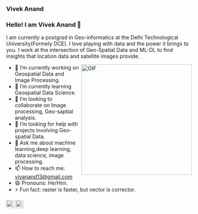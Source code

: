 
### Vivek Anand <img src="https://github.com/hjnilsson/country-flags/blob/master/png250px/in.png" height=15px /> <img src="https://www.google.com/imgres?imgurl=https%3A%2F%2Fi.pinimg.com%2Foriginals%2Fbf%2F1f%2Fa1%2Fbf1fa15cc2f586cb2036dee120297c34.jpg&imgrefurl=https%3A%2F%2Fwww.pinterest.com%2Fpin%2F620230179913515269%2F&tbnid=VbKIb1IiEtucJM&vet=12ahUKEwivuqPw05LsAhWy8DgGHUkmAvcQMygkegUIARCyAg..i&docid=J7IyixFCsSa0XM&w=1200&h=1200&q=location%20symbol&ved=2ahUKEwivuqPw05LsAhWy8DgGHUkmAvcQMygkegUIARCyAg" height=15px />
### Hello! I am Vivek Anand 👋
I am currently a postgrad in Geo-informatics at the Delhi Technological University(Formely DCE). I love playing with data and the power it brings to you. I work at the intersection of Geo-Spatial Data and ML-DL to find insights that location data and satellite images provide.

<img align="right" alt="GIF" height="300px" src="https://media.giphy.com/media/du3J3cXyzhj75IOgvA/giphy.gif" />

- 🔭 I’m currently working on Geospatial Data and Image Processing.
- 🌱 I’m currently learning Geospatial Data Science.
- 👯 I’m looking to collaborate on Image processing, Geo-saptial analysis.
- 🤔 I’m looking for help with projects involving Geo-spatial Data.
- 💬 Ask me about machine learning,deep learning, data science, image processing.
- 📫 How to reach me: vivanand13@gmail.com
- 😄 Pronouns: He/Him.
- ⚡ Fun fact: raster is faster, but vector is corrector.

</a>
<a href="https://www.linkedin.com/in/voodooedd/">
  <img align="left" alt="Vivek's LinkdeIN" width="22px" src="https://cdn.jsdelivr.net/npm/simple-icons@v3/icons/linkedin.svg" />
 </a>
<a href="https://www.hackerrank.com/voodooed">
  <img align="left" alt="Vivek's Hackerank" width="22px" src="https://cdn.jsdelivr.net/npm/simple-icons@v3/icons/hackerrank.svg" />
